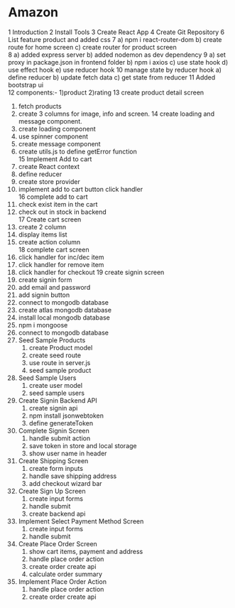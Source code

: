 # Amazon
1 Introduction
2 Install Tools
3 Create React App
4 Create Git Repository
6 List feature product and added css
7 a) npm i react-router-dom
  b) create route for home screen
  c) create router for product screen  
8 a) added express server
  b) added nodemon as dev dependency
9 a) set proxy in package.json in frontend folder
  b) npm i axios
  c) use state hook
  d) use effect hook
  e) use reducer hook
10 manage state by reducer hook
  a) define reducer
  b) update fetch data
  c) get state from reducer 
11 Added bootstrap ui  
12 components:- 1)product 2)rating
13 create product detail screen
  1. fetch products
  2. create 3 columns for image, info and screen.
14 create loading and message component.
  1. create loading component
  2. use spinner component
  3. create message component 
  4. create utils.js to define getError function  
15 Implement Add to cart
  1. create React context
  2. define reducer
  3. create store provider
  4. implement add to cart button click handler  
16 complete add to cart
  1. check exist item in the cart
  2. check out in stock in backend  
17 Create cart screen
  1. create 2 column
  2. display items list
  3. create action column  
18 complete cart screen
  1. click handler for inc/dec item
  2. click handler for remove item
  3. click handler for checkout
19  create signin screen
  1. create signin form
  2. add email and password
  3. add signin button  
20. connect to mongodb database
  1. create atlas mongodb database
  2. install local mongodb database
  3. npm i mongoose
  4. connect to mongodb database
21. Seed Sample Products
    1. create Product model
    2. create seed route
    3. use route in server.js
    4. seed sample product   
22. Seed Sample Users
    1. create user model
    2. seed sample users   
23. Create Signin Backend API
    1. create signin api
    2. npm install jsonwebtoken
    3. define generateToken      
24. Complete Signin Screen
    1. handle submit action
    2. save token in store and local storage
    3. show user name in header   
25. Create Shipping Screen
    1. create form inputs
    2. handle save shipping address
    3. add checkout wizard bar    
26. Create Sign Up Screen
    1. create input forms
    2. handle submit
    3. create backend api   
27. Implement Select Payment Method Screen
    1. create input forms
    2. handle submit   
28. Create Place Order Screen
    1. show cart items, payment and address
    2. handle place order action
    3. create order create api 
    4. calculate order summary   
28. Implement Place Order Action
    1. handle place order action
    2. create order create api       
